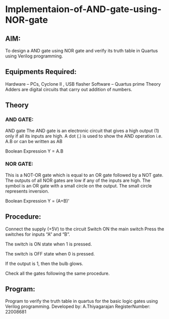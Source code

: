 # Implementaion-of-AND-gate-using-NOR-gate
## AIM:
To design a AND gate using NOR gate and verify its truth table in Quartus using Verilog programming.

## Equipments Required:
Hardware – PCs, Cyclone II , USB flasher Software – Quartus prime Theory Adders are digital circuits that carry out addition of numbers.
## Theory
### AND GATE: 
AND gate The AND gate is an electronic circuit that gives a high output (1) only if all its inputs are high. A dot (.) is used to show the AND operation i.e. A.B or can be written as AB

Boolean Expression Y = A.B

### NOR GATE:
This is a NOT-OR gate which is equal to an OR gate followed by a NOT gate. The outputs of all NOR gates are low if any of the inputs are high. The symbol is an OR gate with a small circle on the output. The small circle represents inversion.

Boolean Expression Y = (A+B)'

## Procedure:
Connect the supply (+5V) to the circuit Switch ON the main switch Press the switches for inputs “A” and “B”. 

The switch is ON state when 1 is pressed. 

The switch is OFF state when 0 is pressed. 

If the output is 1, then the bulb glows. 

Check all the gates following the same procedure.

## Program:
Program to verify the truth table in quartus for the basic logic gates using Verilog programming.
Developed by: A.Thiyagarajan
RegisterNumber: 22008681







